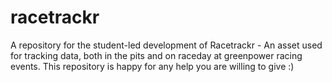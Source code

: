 # racetrackr
A repository for the student-led development of Racetrackr - An asset used for tracking data, both in the pits and on raceday at greenpower racing events.
This repository is happy for any help you are willing to give :)
